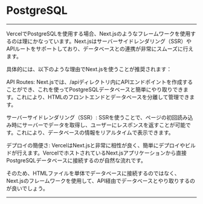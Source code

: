 # PostgreSQL


---

VercelでPostgreSQLを使用する場合、Next.jsのようなフレームワークを使用するのは理にかなっています。Next.jsはサーバーサイドレンダリング（SSR）やAPIルートをサポートしており、データベースとの連携が非常にスムーズに行えます。

具体的には、以下のような理由でNext.jsを使うことが推奨されます：

API Routes: Next.jsでは、/apiディレクトリ内にAPIエンドポイントを作成することができ、これを使ってPostgreSQLデータベースと簡単にやり取りできます。これにより、HTMLのフロントエンドとデータベースを分離して管理できます。

サーバーサイドレンダリング（SSR）: SSRを使うことで、ページの初回読み込み時にサーバーでデータを取得し、ユーザーにレスポンスを返すことが可能です。これにより、データベースの情報をリアルタイムで表示できます。

デプロイの簡便さ: VercelはNext.jsと非常に相性が良く、簡単にデプロイやビルドが行えます。VercelでホストされているNext.jsアプリケーションから直接PostgreSQLデータベースに接続するのが自然な流れです。

そのため、HTMLファイルを単体でデータベースに接続するのではなく、Next.jsのフレームワークを使用して、API経由でデータベースとやり取りするのが良いでしょう。

---



